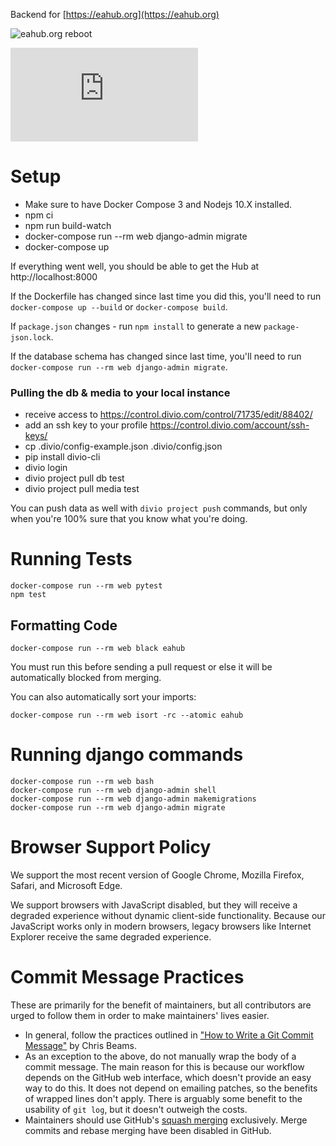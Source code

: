 Backend for [https://eahub.org](https://eahub.org)

![eahub.org reboot](https://i.imgur.com/02FNAlY.png)

[![Build Status](https://dev.azure.com/rtcharity/eahub.org/_apis/build/status/rtcharity.eahub.org?branchName=master)](https://dev.azure.com/rtcharity/eahub.org/_build/latest?definitionId=1&branchName=master)

# Setup

- Make sure to have Docker Compose 3 and Nodejs 10.X installed.
- npm ci
- npm run build-watch
- docker-compose run --rm web django-admin migrate
- docker-compose up

If everything went well, you should be able to get the Hub at http://localhost:8000

If the Dockerfile has changed since last time you did this, you'll need to run
`docker-compose up --build` or `docker-compose build`.

If `package.json` changes - run `npm install` to generate a new `package-json.lock`.

If the database schema has changed since last time, you'll need to run
`docker-compose run --rm web django-admin migrate`.

### Pulling the db & media to your local instance
- receive access to https://control.divio.com/control/71735/edit/88402/
- add an ssh key to your profile https://control.divio.com/account/ssh-keys/
- cp .divio/config-example.json .divio/config.json
- pip install divio-cli
- divio login
- divio project pull db test
- divio project pull media test

You can push data as well with `divio project push` commands, but only when you're 100% sure that you know what you're doing. 

# Running Tests
```
docker-compose run --rm web pytest
npm test
```

## Formatting Code
```
docker-compose run --rm web black eahub
```
You must run this before sending a pull request or else it will be automatically blocked from merging.

You can also automatically sort your imports:
```
docker-compose run --rm web isort -rc --atomic eahub
```

# Running django commands
```
docker-compose run --rm web bash
docker-compose run --rm web django-admin shell
docker-compose run --rm web django-admin makemigrations
docker-compose run --rm web django-admin migrate
```

# Browser Support Policy

We support the most recent version of Google Chrome, Mozilla Firefox, Safari, and Microsoft Edge.

We support browsers with JavaScript disabled, but they will receive a degraded experience without dynamic client-side functionality. Because our JavaScript works only in modern browsers, legacy browsers like Internet Explorer receive the same degraded experience.

# Commit Message Practices

These are primarily for the benefit of maintainers, but all contributors are
urged to follow them in order to make maintainers' lives easier.

- In general, follow the practices outlined in
  ["How to Write a Git Commit Message"](https://chris.beams.io/posts/git-commit/)
  by Chris Beams.
- As an exception to the above, do not manually wrap the body of a commit
  message. The main reason for this is because our workflow depends on the
  GitHub web interface, which doesn't provide an easy way to do this. It does
  not depend on emailing patches, so the benefits of wrapped lines don't apply.
  There is arguably some benefit to the usability of `git log`, but it doesn't
  outweigh the costs.
- Maintainers should use GitHub's
  [squash merging](https://help.github.com/en/articles/about-pull-request-merges#squash-and-merge-your-pull-request-commits)
  exclusively. Merge commits and rebase merging have been disabled in GitHub.
